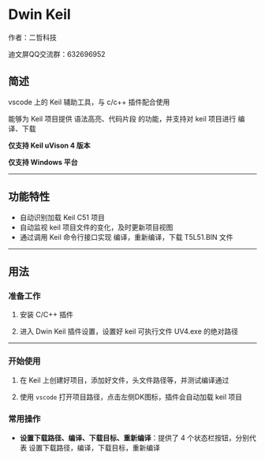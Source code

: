 # Dwin Keil

作者：二哲科技

迪文屏QQ交流群：632696952

## 简述

vscode 上的 Keil 辅助工具，与 c/c++ 插件配合使用

能够为 Keil 项目提供 语法高亮、代码片段 的功能，并支持对 keil 项目进行 编译、下载

**仅支持 Keil uVison 4 版本**  

**仅支持 Windows 平台**

***

## 功能特性

- 自动识别加载 Keil C51 项目
- 自动监视 keil 项目文件的变化，及时更新项目视图
- 通过调用 Keil 命令行接口实现 编译，重新编译，下载 T5L51.BIN 文件

***

## 用法

### 准备工作

1. 安装 C/C++ 插件
>
2. 进入 Dwin Keil 插件设置，设置好 keil 可执行文件 UV4.exe 的绝对路径

***

### 开始使用

1. 在 Keil 上创建好项目，添加好文件，头文件路径等，并测试编译通过
> 
2. 使用 `vscode` 打开项目路径，点击左侧DK图标，插件会自动加载 keil 项目

### 常用操作

- **设置下载路径、编译、下载目标、重新编译**：提供了 4 个状态栏按钮，分别代表 设置下载路径，编译，下载目标，重新编译

